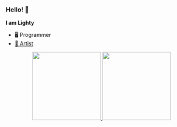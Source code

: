 ### Hello! 👋
**I am Lighty**
- 🖥️ Programmer
- [🎨 Artist](https://www.instagram.com/l1ghty__/)

<div align="center">
  <a href="https://github.com/yLighTy">
  <img height="180em" src="https://github-readme-stats.vercel.app/api?username=yLighTy&show_icons=true&theme=dark&include_all_commits=true&count_private=true"/>
  <img height="180em" src="https://github-readme-stats.vercel.app/api/top-langs/?username=yLighTy&layout=compact&langs_count=7&theme=dark"/>
</div>


